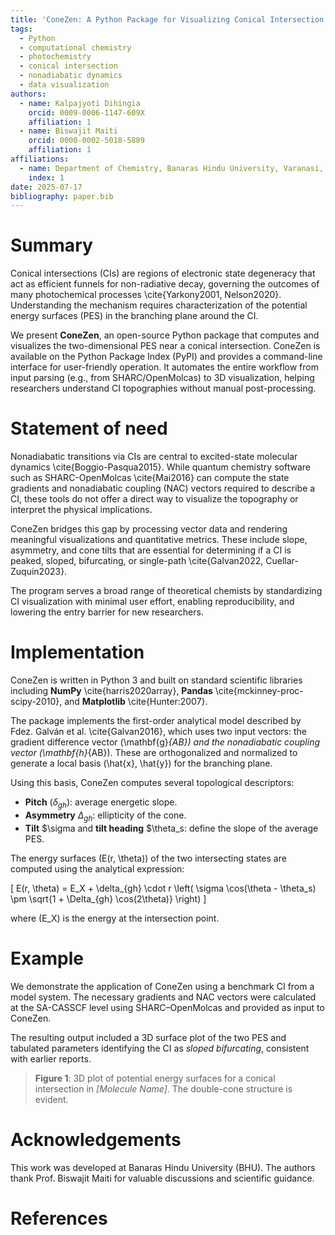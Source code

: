 ```yaml
---
title: 'ConeZen: A Python Package for Visualizing Conical Intersection Branching Planes'
tags:
  - Python
  - computational chemistry
  - photochemistry
  - conical intersection
  - nonadiabatic dynamics
  - data visualization
authors:
  - name: Kalpajyoti Dihingia
    orcid: 0009-0006-1147-609X
    affiliation: 1
  - name: Biswajit Maiti
    orcid: 0000-0002-5018-5889
    affiliation: 1
affiliations:
  - name: Department of Chemistry, Banaras Hindu University, Varanasi, Uttar Pradesh, India
    index: 1
date: 2025-07-17
bibliography: paper.bib
---
```


# Summary

Conical intersections (CIs) are regions of electronic state degeneracy that act as efficient funnels for non-radiative decay, governing the outcomes of many photochemical processes \cite{Yarkony2001, Nelson2020}. Understanding the mechanism requires characterization of the potential energy surfaces (PES) in the branching plane around the CI.

We present **ConeZen**, an open-source Python package that computes and visualizes the two-dimensional PES near a conical intersection. ConeZen is available on the Python Package Index (PyPI) and provides a command-line interface for user-friendly operation. It automates the entire workflow from input parsing (e.g., from SHARC/OpenMolcas) to 3D visualization, helping researchers understand CI topographies without manual post-processing.

# Statement of need

Nonadiabatic transitions via CIs are central to excited-state molecular dynamics \cite{Boggio-Pasqua2015}. While quantum chemistry software such as SHARC-OpenMolcas \cite{Mai2016} can compute the state gradients and nonadiabatic coupling (NAC) vectors required to describe a CI, these tools do not offer a direct way to visualize the topography or interpret the physical implications.

ConeZen bridges this gap by processing vector data and rendering meaningful visualizations and quantitative metrics. These include slope, asymmetry, and cone tilts that are essential for determining if a CI is peaked, sloped, bifurcating, or single-path \cite{Galvan2022, Cuellar-Zuquin2023}.

The program serves a broad range of theoretical chemists by standardizing CI visualization with minimal user effort, enabling reproducibility, and lowering the entry barrier for new researchers.

# Implementation

ConeZen is written in Python 3 and built on standard scientific libraries including **NumPy** \cite{harris2020array}, **Pandas** \cite{mckinney-proc-scipy-2010}, and **Matplotlib** \cite{Hunter:2007}.

The package implements the first-order analytical model described by Fdez. Galván et al. \cite{Galvan2016}, which uses two input vectors: the gradient difference vector \(\mathbf{g}_{AB}\) and the nonadiabatic coupling vector \(\mathbf{h}_{AB}\). These are orthogonalized and normalized to generate a local basis \(\hat{x}, \hat{y}\) for the branching plane.

Using this basis, ConeZen computes several topological descriptors:

- **Pitch** ($\delta_{gh}$): average energetic slope.
- **Asymmetry** $\Delta_{gh}$: ellipticity of the cone.
- **Tilt** $\sigma and **tilt heading** $\theta_s: define the slope of the average PES.

The energy surfaces \(E(r, \theta)\) of the two intersecting states are computed using the analytical expression:

\[
E(r, \theta) = E_X + \delta_{gh} \cdot r \left( \sigma \cos(\theta - \theta_s) \pm \sqrt{1 + \Delta_{gh} \cos(2\theta)} \right)
\]

where \(E_X\) is the energy at the intersection point.

# Example

We demonstrate the application of ConeZen using a benchmark CI from a model system. The necessary gradients and NAC vectors were calculated at the SA-CASSCF level using SHARC–OpenMolcas and provided as input to ConeZen.

The resulting output included a 3D surface plot of the two PES and tabulated parameters identifying the CI as *sloped bifurcating*, consistent with earlier reports.

> **Figure 1**: 3D plot of potential energy surfaces for a conical intersection in *[Molecule Name]*. The double-cone structure is evident.

# Acknowledgements

This work was developed at Banaras Hindu University (BHU). The authors thank Prof. Biswajit Maiti for valuable discussions and scientific guidance.

# References

